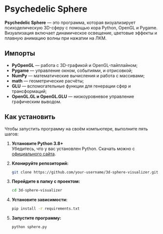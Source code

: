 # Psychedelic Sphere

**Psychedelic Sphere** — это программа, которая визуализирует психоделическую 3D-сферу с помощью кора Python, OpenGL и Pygame. Визуализация включает динамическое освещение, цветовые эффекты и плавную анимацию волны при нажатии на ЛКМ.

## Импорты

- **PyOpenGL** — работа с 3D-графикой и OpenGL-пайплайном;
- **Pygame** — управление окном, событиями, и отрисовкой;
- **NumPy** — математические вычисления и работа с массивами;
- **math** — геометрические расчёты;
- **GLU** — вспомогательные функции для генерации сфер и трансформаций;
- **OpenGL.GL и OpenGL.GLU** — низкоуровневое управление графическим выводом.

## Как установить

Чтобы запустить программу на своём компьютере, выполните пять шагов:

1. **Установите Python 3.8+**  
   Убедитесь, что у вас установлен Python. Скачать можно с [официального сайта](https://www.python.org/downloads/).

2. **Клонируйте репозиторий:**

   ```bash
   git clone https://github.com/your-username/3d-sphere-visualizer.git
   ```

3. **Перейдите в папку с проектом:**

   ```bash
   cd 3d-sphere-visualizer
   ```

4. **Установите зависимости:**

   ```bash
   pip install -r requirements.txt
   ```

5. **Запустите программу:**

   ```bash
   python sphere.py
   ```
